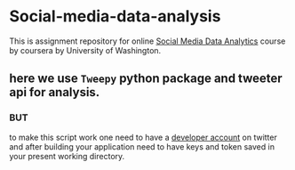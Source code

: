 # Social-media-data-analysis
This is assignment repository for online [Social Media Data Analytics](https://www.coursera.org/learn/social-media-data-analytics) course by coursera by University of Washington.

here we use `Tweepy` python package and tweeter api for analysis.
---
### BUT
to make this script work one need to have a [developer account](https://developer.twitter.com/) on twitter and after building your application need to have keys and token saved in your present working directory.
